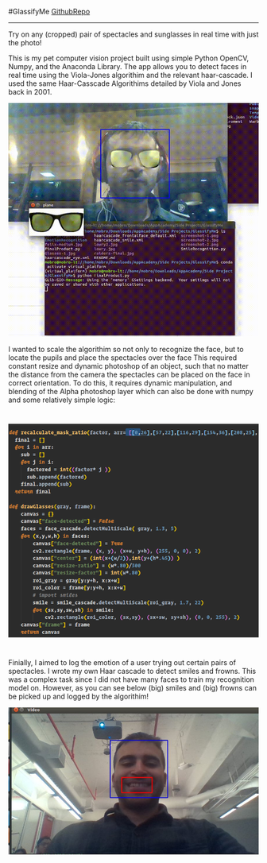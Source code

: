 #GlassifyMe
[GithubRepo](https://github.com/TheLastSultan/GlassifyMe) 

___
Try on any (cropped) pair of spectacles and sunglasses in real time with just the photo!

This is my pet computer vision project built using simple Python OpenCV, Numpy, and the Anaconda Library. The app allows 
you to detect faces in real time using the Viola-Jones algorithim and the relevant haar-cascade. I used the same Haar-Casscade
Algorithims detailed by Viola and Jones back in 2001.

![Screenshot](https://github.com/TheLastSultan/GlassifyMe/blob/master/glasses_demo.gif)



I wanted to scale the algorithim so not only to recognize the face, but to locate the pupils and place the spectacles over the face
This required constant resize and dynamic photoshop of an object, such that no matter the distance from the camera the spectacles
can be placed on the face in correct orientation. To do this, it requires dynamic manipulation, and blending of the Alpha photoshop layer
which can also be done with numpy and some relatively simple logic:

# 
![code](https://github.com/TheLastSultan/GlassifyMe/blob/master/code-snippet1.png)

# 


Finially, I aimed to log the emotion of a user trying out certain pairs of spectacles. I wrote my own Haar cascade to detect smiles
and frowns. This was a complex task since I did not have many faces to train my recognition model on. However, as you can see
below (big) smiles and (big) frowns can be picked up and logged by the algorithim!

![Screenshot](https://github.com/TheLastSultan/GlassifyMe/blob/master/screenshot-2.jpg)
